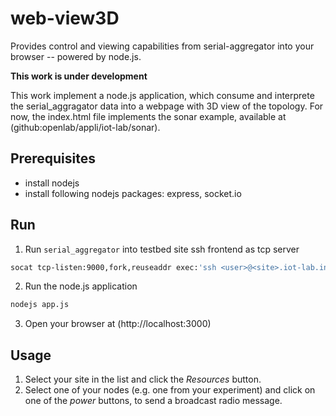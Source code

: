 web-view3D
==========

Provides control and viewing capabilities from serial-aggregator into your browser -- powered by node.js.

**This work is under development**

This work implement a node.js application, which consume and interprete the serial_aggragator data into a webpage with 3D view of the topology.
For now, the index.html file implements the sonar example, available at (github:openlab/appli/iot-lab/sonar).

Prerequisites
-------------
* install nodejs
* install following nodejs packages: express, socket.io

Run
---
1. Run `serial_aggregator` into testbed site ssh frontend as tcp server
```sh
socat tcp-listen:9000,fork,reuseaddr exec:'ssh <user>@<site>.iot-lab.info "serial_aggregator -i <experiment id>"'
```
2. Run the node.js application
```sh
nodejs app.js
```
3. Open your browser at (http://localhost:3000)

Usage
-----
1. Select your site in the list and click the *Resources* button.
2. Select one of your nodes (e.g. one from your experiment) and click on one of the *power* buttons, to send a broadcast radio message.

